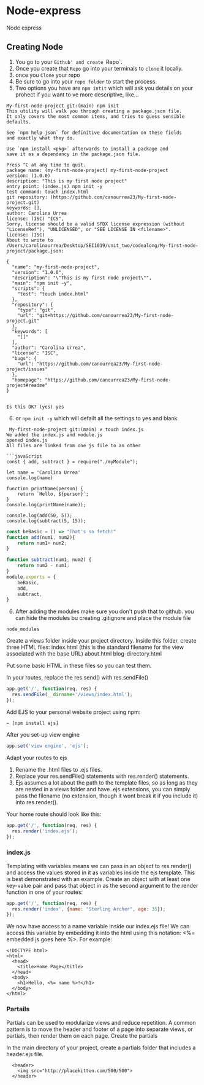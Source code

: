 # Node-express
Node express
## Creating Node
1. You go to your `Github' and create `Repo`.
2. Once you create that `Repo` go into your terminals to `clone` it locally.
3. once you `Clone` your repo
4. Be sure to go into your `repo folder` to start the process.
5. Two options you have are `npm intit` which will ask you details on your prohect if you want to ve more descriptive, like...
```iterm2
My-first-node-project git:(main) npm init
This utility will walk you through creating a package.json file.
It only covers the most common items, and tries to guess sensible defaults.

See `npm help json` for definitive documentation on these fields
and exactly what they do.

Use `npm install <pkg>` afterwards to install a package and
save it as a dependency in the package.json file.

Press ^C at any time to quit.
package name: (my-first-node-project) my-first-node-project
version: (1.0.0)
description: "This is my first node project"
entry point: (index.js) npm init -y
test command: touch index.html
git repository: (https://github.com/canourrea23/My-first-node-project.git)
keywords: [],
author: Carolina Urrea
license: (ISC) "ICS",
Sorry, license should be a valid SPDX license expression (without "LicenseRef"), "UNLICENSED", or "SEE LICENSE IN <filename>".
license: (ISC)
About to write to /Users/carolinaurrea/Desktop/SEI1019/unit_two/codealong/My-first-node-project/package.json:

{
  "name": "my-first-node-project",
  "version": "1.0.0",
  "description": "\"This is my first node project\"",
  "main": "npm init -y",
  "scripts": {
    "test": "touch index.html"
  },
  "repository": {
    "type": "git",
    "url": "git+https://github.com/canourrea23/My-first-node-project.git"
  },
  "keywords": [
    "[]"
  ],
  "author": "Carolina Urrea",
  "license": "ISC",
  "bugs": {
    "url": "https://github.com/canourrea23/My-first-node-project/issues"
  },
  "homepage": "https://github.com/canourrea23/My-first-node-project#readme"
}


Is this OK? (yes) yes
```

6. or `npm init -y` which will defailt all the settings to yes and blank

```
 My-first-node-project git:(main) ✗ touch index.js
We added the index.js and module.js
opened index.js 
All files are linked from one js file to an other

```javaScript
const { add, subtract } = require("./myModule");

let name = 'Carolina Urrea'
console.log(name)

function printName(person) {
    return `Hello, ${person}`;
}
console.log(printName(name));

console.log(add(50, 5));
console.log(subtract(5, 15));
```

```javaScript
const beBasic = () => "That's so fetch!"
function add(num1, num2){
    return num1+ num2;
}

function subtract(num1, num2) {
    return num2 - num1;
}
module.exports = {
    beBasic,
    add,
    subtract,
}
```

6. After adding the modules make sure you don't push that to github. you can hide the modules bu creating .gitignore and place the module file

```
node_modules
```
Create a views folder inside your project directory. Inside this folder, create three HTML files:
index.html (this is the standard filename for the view associated with the base URL)
about.html
blog-directory.html

Put some basic HTML in these files so you can test them.

In your routes, replace the res.send(<message>) with res.sendFile(<absolute file path>)

```js
app.get('/', function(req, res) {
  res.sendFile(__dirname+'/views/index.html');
});
```

Add EJS to your personal website project using npm:

```iTerm
~ [npm install ejs]
```
After you set-up view engine

```js
app.set('view engine', 'ejs');
```
Adapt your routes to ejs
1. Rename the .html files to .ejs files.
2. Replace your res.sendFile(<absolute path>) statements with res.render(<file name>) statements.
3. Ejs assumes a lot about the path to the template files, so as long as they are nested in a views folder and have .ejs extensions, you can simply pass the filename (no extension, though it wont break it if you include it) into res.render().


Your home route should look like this:
```js
app.get('/', function(req, res) {
  res.render('index.ejs');
});
```
### index.js
Templating with variables means we can pass in an object to res.render() and access the values stored in it as variables inside the ejs template.
This is best demonstrated with an example. Create an object with at least one key-value pair and pass that object in as the second argument to the render function in one of your routes:

```index.js
app.get('/', function(req, res) {
  res.render('index', {name: "Sterling Archer", age: 35});
});
```

We now have access to a name variable inside our index.ejs file! We can access this variable by embedding it into the html using this notation: <%= embedded js goes here %>.
For example: 
```index.ejs
<!DOCTYPE html>
<html>
  <head>
    <title>Home Page</title>
  </head>
  <body>
    <h1>Hello, <%= name %>!</h1>
  </body>
</html>
```
### Partails

Partials can be used to modularize views and reduce repetition. A common pattern is to move the header and footer of a page into separate views, or partials, then render them on each page.
Create the partials

In the main directory of your project, create a partials folder that includes a header.ejs file.
```partials/header.ejs
  <header>
    <img src="http://placekitten.com/500/500">
  </header>
  ```
